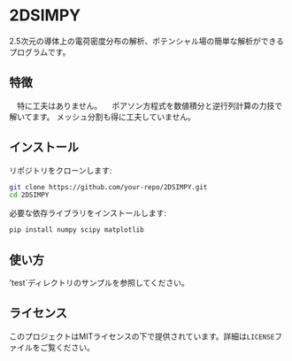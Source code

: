 # 2DSIMPY

2.5次元の導体上の電荷密度分布の解析、ポテンシャル場の簡単な解析ができるプログラムです。

## 特徴

　特に工夫はありません。
　ポアソン方程式を数値積分と逆行列計算の力技で解いてます。
  メッシュ分割も得に工夫していません。
　
## インストール

リポジトリをクローンします:
```bash
git clone https://github.com/your-repo/2DSIMPY.git
cd 2DSIMPY
```

必要な依存ライブラリをインストールします:
```bash
pip install numpy scipy matplotlib
```

## 使い方

 'test`ディレクトリのサンプルを参照してください。

## ライセンス

このプロジェクトはMITライセンスの下で提供されています。詳細は`LICENSE`ファイルをご覧ください。



